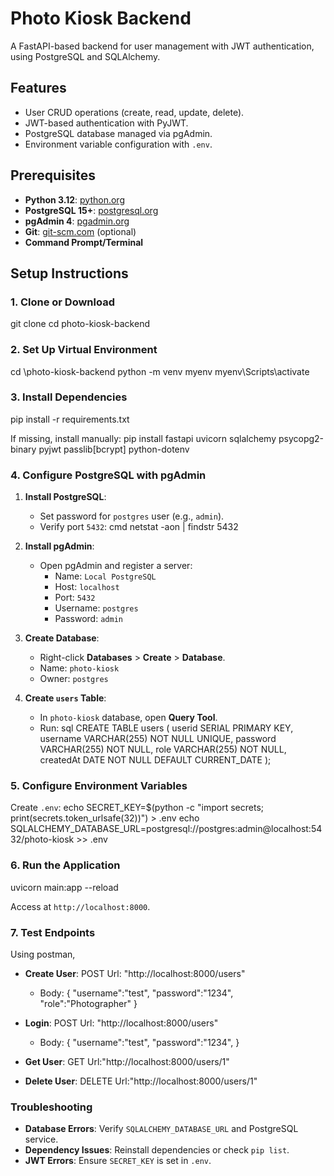 # Photo Kiosk Backend

A FastAPI-based backend for user management with JWT authentication, using PostgreSQL and SQLAlchemy.

## Features

- User CRUD operations (create, read, update, delete).
- JWT-based authentication with PyJWT.
- PostgreSQL database managed via pgAdmin.
- Environment variable configuration with `.env`.

## Prerequisites

- **Python 3.12**: [python.org](https://www.python.org/downloads/)
- **PostgreSQL 15+**: [postgresql.org](https://www.postgresql.org/download/)
- **pgAdmin 4**: [pgadmin.org](https://www.pgadmin.org/download/)
- **Git**: [git-scm.com](https://git-scm.com/) (optional)
- **Command Prompt/Terminal**

## Setup Instructions

### 1. Clone or Download

git clone <repository-url>
cd photo-kiosk-backend

### 2. Set Up Virtual Environment

cd \photo-kiosk-backend
python -m venv myenv
myenv\Scripts\activate

### 3. Install Dependencies

pip install -r requirements.txt

If missing, install manually:
pip install fastapi uvicorn sqlalchemy psycopg2-binary pyjwt passlib[bcrypt] python-dotenv

### 4. Configure PostgreSQL with pgAdmin

1. **Install PostgreSQL**:
   - Set password for `postgres` user (e.g., `admin`).
   - Verify port `5432`:
    cmd
     netstat -aon | findstr 5432
    

2. **Install pgAdmin**:
   - Open pgAdmin and register a server:
     - Name: `Local PostgreSQL`
     - Host: `localhost`
     - Port: `5432`
     - Username: `postgres`
     - Password: `admin`

3. **Create Database**:
   - Right-click **Databases** > **Create** > **Database**.
   - Name: `photo-kiosk`
   - Owner: `postgres`

4. **Create `users` Table**:
   - In `photo-kiosk` database, open **Query Tool**.
   - Run:
    sql
     CREATE TABLE users (
         userid SERIAL PRIMARY KEY,
         username VARCHAR(255) NOT NULL UNIQUE,
         password VARCHAR(255) NOT NULL,
         role VARCHAR(255) NOT NULL,
         createdAt DATE NOT NULL DEFAULT CURRENT_DATE
     );
    

### 5. Configure Environment Variables

Create `.env`:
echo SECRET_KEY=$(python -c "import secrets; print(secrets.token_urlsafe(32))") > .env
echo SQLALCHEMY_DATABASE_URL=postgresql://postgres:admin@localhost:5432/photo-kiosk >> .env

### 6. Run the Application

uvicorn main:app --reload

Access at `http://localhost:8000`.

### 7. Test Endpoints

  Using postman,

- **Create User**:
POST
Url: "http://localhost:8000/users" 
   - Body:
   {
     "username":"test",
     "password":"1234",
     "role":"Photographer"
   }


- **Login**:
POST 
Url: "http://localhost:8000/users" 
   - Body:
   {
     "username":"test",
     "password":"1234",
   }



- **Get User**:
GET
Url:"http://localhost:8000/users/1"


- **Delete User**:
DELETE
Url:"http://localhost:8000/users/1"


### Troubleshooting

- **Database Errors**: Verify `SQLALCHEMY_DATABASE_URL` and PostgreSQL service.
- **Dependency Issues**: Reinstall dependencies or check `pip list`.
- **JWT Errors**: Ensure `SECRET_KEY` is set in `.env`.
